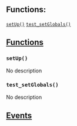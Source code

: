 

## Functions:
[`setUp()`](#MapleTreasuryTest-setUp--)
[`test_setGlobals()`](#MapleTreasuryTest-test_setGlobals--)


## <u>Functions</u>

### `setUp()`
No description

### `test_setGlobals()`
No description

## <u>Events</u>
